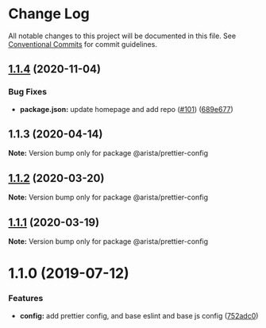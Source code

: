 # Change Log

All notable changes to this project will be documented in this file.
See [Conventional Commits](https://conventionalcommits.org) for commit guidelines.

## [1.1.4](https://github.com/aristanetworks/cloudvision-frontend-config/compare/@arista/prettier-config@1.1.3...@arista/prettier-config@1.1.4) (2020-11-04)


### Bug Fixes

* **package.json:** update homepage and add repo ([#101](https://github.com/aristanetworks/cloudvision-frontend-config/issues/101)) ([689e677](https://github.com/aristanetworks/cloudvision-frontend-config/commit/689e677dd70e10b14093806cbbd8eca28e35bd23))





## 1.1.3 (2020-04-14)

**Note:** Version bump only for package @arista/prettier-config





## [1.1.2](http://gerrit.corp.arista.io:29418/web-components/compare/@arista/prettier-config@1.1.1...@arista/prettier-config@1.1.2) (2020-03-20)

**Note:** Version bump only for package @arista/prettier-config





## [1.1.1](http://gerrit.corp.arista.io:29418/web-components/compare/@arista/prettier-config@1.1.0...@arista/prettier-config@1.1.1) (2020-03-19)

**Note:** Version bump only for package @arista/prettier-config





# 1.1.0 (2019-07-12)


### Features

* **config:** add prettier config, and base eslint and base js config ([752adc0](http://gerrit.corp.arista.io:29418/web-components/commits/752adc0))
